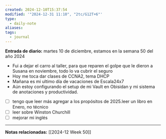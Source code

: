 ```yaml
---
created: 2024-12-10T15:37:54
modified: '"2024-12-31 11:10", "2tc/G12T+6"'
type:
  - daily-note
aliases: 
tags:
  - journal
---
```

 
 **Entrada de diario:** 
martes 10 de diciembre, estamos en la semana 50 del año 2024

- Fui a dejar el carro al taller, para que reparen el golpe que le dieron a Susana en noviembre, todo lo va cubrir el seguro
- Hoy me toca dar clases de CCNA2, tema DHCP
- Mañana es mi ultimo día de vacaciones de Escala24x7
- Aún estoy configurando el setup de mi Vault en Obisidan y mi sistema de anotaciones y productividad.

- [ ] tengo que leer más agregar a los propósitos de 2025.leer un libro en Enero, no técnico 
- [ ] leer sobre Winston Churchill 
- [ ] mejorar mi inglés 

----
**Notas relacionadas:**
[[2024-12 Week 50]]

